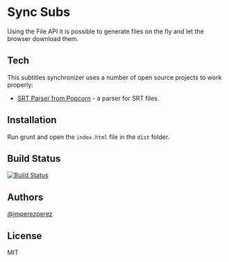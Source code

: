 Sync Subs
=========

Using the File API it is possible to generate files on the fly and let the browser download them.

Tech
-----------

This subtitles synchronizer uses a number of open source projects to work properly:

* [SRT Parser from Popcorn](https://github.com/mozilla/popcorn-js/blob/master/parsers/parserSRT/popcorn.parserSRT.js) - a parser for SRT files.

Installation
--------------

Run grunt and open the `index.html` file in the `dist` folder.

Build Status
--------------

[![Build Status](https://travis-ci.org/JMPerez/sync-subs.png)](https://travis-ci.org/JMPerez/sync-subs)

Authors
--------------

[@jmperezperez](https://twitter.com/jmperezperez)

License
--------------

MIT
